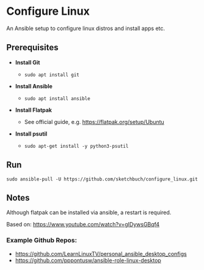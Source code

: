# Configure Linux

An Ansible setup to configure linux distros and install apps etc.

## Prerequisites

- **Install Git**
  -  `sudo apt install git`

- **Install Ansible**
  -  `sudo apt install ansible`

- **Install Flatpak**
  -  See official guide, e.g. https://flatpak.org/setup/Ubuntu

- **Install psutil**
  -  `sudo apt-get install -y python3-psutil`

## Run

`sudo ansible-pull -U https://github.com/sketchbuch/configure_linux.git`

## Notes

Although flatpak can be installed via ansible, a restart is required.

Based on: https://www.youtube.com/watch?v=gIDywsGBqf4

### Example Github Repos:

- https://github.com/LearnLinuxTV/personal_ansible_desktop_configs
- https://github.com/pppontusw/ansible-role-linux-desktop
